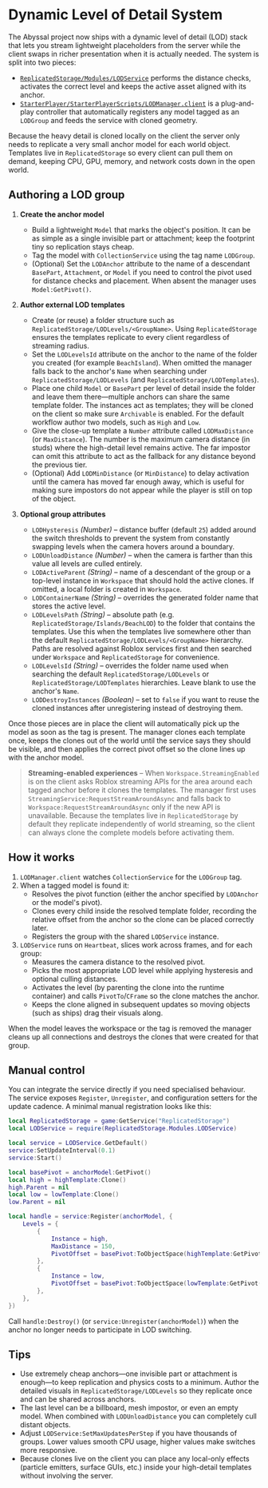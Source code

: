 # Dynamic Level of Detail System

The Abyssal project now ships with a dynamic level of detail (LOD) stack that
lets you stream lightweight placeholders from the server while the client swaps
in richer presentation when it is actually needed. The system is split into two
pieces:

- [`ReplicatedStorage/Modules/LODService`](../src/ReplicatedStorage/Modules/LODService.lua)
  performs the distance checks, activates the correct level and keeps the active
  asset aligned with its anchor.
- [`StarterPlayer/StarterPlayerScripts/LODManager.client`](../src/StarterPlayer/StarterPlayerScripts/LODManager.client.lua)
  is a plug-and-play controller that automatically registers any model tagged as
  an `LODGroup` and feeds the service with cloned geometry.

Because the heavy detail is cloned locally on the client the server only needs
to replicate a very small anchor model for each world object. Templates live in
`ReplicatedStorage` so every client can pull them on demand, keeping CPU, GPU,
memory, and network costs down in the open world.

## Authoring a LOD group

1. **Create the anchor model**
   - Build a lightweight `Model` that marks the object's position. It can be as
     simple as a single invisible part or attachment; keep the footprint tiny so
     replication stays cheap.
   - Tag the model with `CollectionService` using the tag name `LODGroup`.
   - (Optional) Set the `LODAnchor` attribute to the name of a descendant
     `BasePart`, `Attachment`, or `Model` if you need to control the pivot used
     for distance checks and placement. When absent the manager uses
     `Model:GetPivot()`.

2. **Author external LOD templates**
   - Create (or reuse) a folder structure such as
     `ReplicatedStorage/LODLevels/<GroupName>`. Using `ReplicatedStorage`
     ensures the templates replicate to every client regardless of streaming
     radius.
   - Set the `LODLevelsId` attribute on the anchor to the name of the folder you
     created (for example `BeachIsland`). When omitted the manager falls back to
     the anchor's `Name` when searching under `ReplicatedStorage/LODLevels`
     (and `ReplicatedStorage/LODTemplates`).
   - Place one child `Model` or `BasePart` per level of detail inside the folder
     and leave them there—multiple anchors can share the same template folder.
     The instances act as templates; they will be cloned on the client so make
     sure `Archivable` is enabled. For the default workflow author two models,
     such as `High` and `Low`.
   - Give the close-up template a `Number` attribute called `LODMaxDistance`
     (or `MaxDistance`). The number is the maximum camera distance (in studs)
     where the high-detail level remains active. The far impostor can omit this
     attribute to act as the fallback for any distance beyond the previous
     tier.
   - (Optional) Add `LODMinDistance` (or `MinDistance`) to delay activation
     until the camera has moved far enough away, which is useful for making sure
     impostors do not appear while the player is still on top of the object.

3. **Optional group attributes**
   - `LODHysteresis` *(Number)* – distance buffer (default `25`) added around the
     switch thresholds to prevent the system from constantly swapping levels
     when the camera hovers around a boundary.
   - `LODUnloadDistance` *(Number)* – when the camera is farther than this value
     all levels are culled entirely.
   - `LODActiveParent` *(String)* – name of a descendant of the group or a
     top-level instance in `Workspace` that should hold the active clones. If
     omitted, a local folder is created in `Workspace`.
   - `LODContainerName` *(String)* – overrides the generated folder name that
     stores the active level.
   - `LODLevelsPath` *(String)* – absolute path (e.g.
     `ReplicatedStorage/Islands/BeachLOD`) to the folder that contains the
     templates. Use this when the templates live somewhere other than the
     default `ReplicatedStorage/LODLevels/<GroupName>` hierarchy. Paths are
     resolved against Roblox services first and then searched under `Workspace`
     and `ReplicatedStorage` for convenience.
   - `LODLevelsId` *(String)* – overrides the folder name used when searching
     the default `ReplicatedStorage/LODLevels` or `ReplicatedStorage/LODTemplates`
     hierarchies. Leave blank to use the anchor's `Name`.
   - `LODDestroyInstances` *(Boolean)* – set to `false` if you want to reuse the
     cloned instances after unregistering instead of destroying them.

Once those pieces are in place the client will automatically pick up the model
as soon as the tag is present. The manager clones each template once, keeps the
clones out of the world until the service says they should be visible, and then
applies the correct pivot offset so the clone lines up with the anchor model.

> **Streaming-enabled experiences** – When `Workspace.StreamingEnabled` is on the
> client asks Roblox streaming APIs for the area around each tagged anchor
> before it clones the templates. The manager first uses
> `StreamingService:RequestStreamAroundAsync` and falls back to
> `Workspace:RequestStreamAroundAsync` only if the new API is unavailable.
> Because the templates live in `ReplicatedStorage` by default they replicate
> independently of world streaming, so the client can always clone the complete
> models before activating them.

## How it works

1. `LODManager.client` watches `CollectionService` for the `LODGroup` tag.
2. When a tagged model is found it:
   - Resolves the pivot function (either the anchor specified by `LODAnchor` or
     the model's pivot).
   - Clones every child inside the resolved template folder, recording the
     relative offset from the anchor so the clone can be placed correctly later.
   - Registers the group with the shared `LODService` instance.
3. `LODService` runs on `Heartbeat`, slices work across frames, and for each
   group:
   - Measures the camera distance to the resolved pivot.
   - Picks the most appropriate LOD level while applying hysteresis and optional
     culling distances.
   - Activates the level (by parenting the clone into the runtime container) and
     calls `PivotTo`/`CFrame` so the clone matches the anchor.
   - Keeps the clone aligned in subsequent updates so moving objects (such as
     ships) drag their visuals along.

When the model leaves the workspace or the tag is removed the manager cleans up
all connections and destroys the clones that were created for that group.

## Manual control

You can integrate the service directly if you need specialised behaviour. The
service exposes `Register`, `Unregister`, and configuration setters for the
update cadence. A minimal manual registration looks like this:

```lua
local ReplicatedStorage = game:GetService("ReplicatedStorage")
local LODService = require(ReplicatedStorage.Modules.LODService)

local service = LODService.GetDefault()
service:SetUpdateInterval(0.1)
service:Start()

local basePivot = anchorModel:GetPivot()
local high = highTemplate:Clone()
high.Parent = nil
local low = lowTemplate:Clone()
low.Parent = nil

local handle = service:Register(anchorModel, {
    Levels = {
        {
            Instance = high,
            MaxDistance = 150,
            PivotOffset = basePivot:ToObjectSpace(highTemplate:GetPivot()),
        },
        {
            Instance = low,
            PivotOffset = basePivot:ToObjectSpace(lowTemplate:GetPivot()),
        },
    },
})
```

Call `handle:Destroy()` (or `service:Unregister(anchorModel)`) when the anchor no
longer needs to participate in LOD switching.

## Tips

- Use extremely cheap anchors—one invisible part or attachment is enough—to
  keep replication and physics costs to a minimum. Author the detailed visuals
  in `ReplicatedStorage/LODLevels` so they replicate once and can be shared
  across anchors.
- The last level can be a billboard, mesh impostor, or even an empty model. When
  combined with `LODUnloadDistance` you can completely cull distant objects.
- Adjust `LODService:SetMaxUpdatesPerStep` if you have thousands of groups.
  Lower values smooth CPU usage, higher values make switches more responsive.
- Because clones live on the client you can place any local-only effects (particle
  emitters, surface GUIs, etc.) inside your high-detail templates without
  involving the server.

